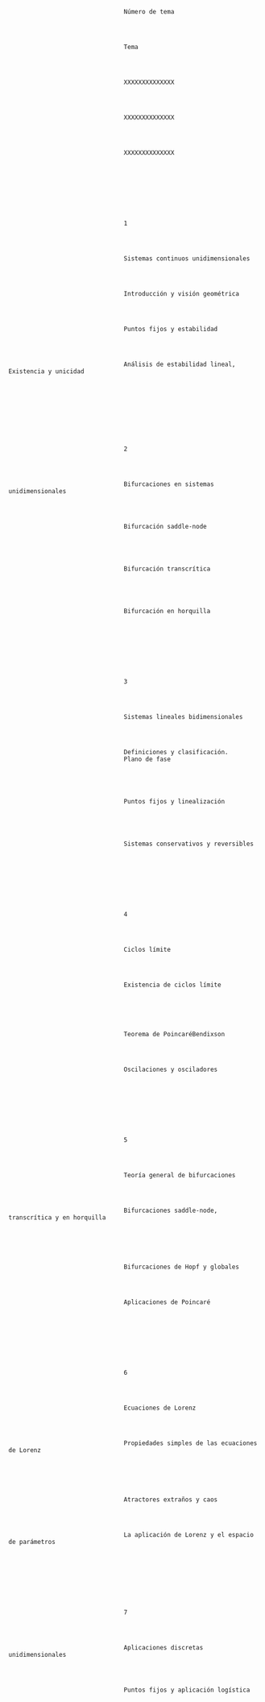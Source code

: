 <pre>
    <code>

<!DOCTYPE html>
<html lang="es">
<head>
	<title>Table V02</title>
	<meta charset="UTF-8">
	<meta name="viewport" content="width=device-width, initial-scale=1">
<!--===============================================================================================-->	
	<link rel="icon" type="image/png" href="archivos/images/icons/favicon.ico"/>
<!--===============================================================================================-->
	<link rel="stylesheet" type="text/css" href="archivos/vendor/bootstrap/css/bootstrap.min.css">
<!--===============================================================================================-->
	<link rel="stylesheet" type="text/css" href="archivos/fonts/font-awesome-4.7.0/css/font-awesome.min.css">
<!--===============================================================================================-->
	<link rel="stylesheet" type="text/css" href="archivos/vendor/animate/animate.css">
<!--===============================================================================================-->
	<link rel="stylesheet" type="text/css" href="archivos/vendor/select2/select2.min.css">
<!--===============================================================================================-->
	<link rel="stylesheet" type="text/css" href="archivos/vendor/perfect-scrollbar/perfect-scrollbar.css">
<!--===============================================================================================-->
	<link rel="stylesheet" type="text/css" href="archivos/css/util.css">
	<link rel="stylesheet" type="text/css" href="archivos/css/main.css">
<!--===============================================================================================-->
</head>
<body>
	
	<div class="limiter">
		<div class="container-table100">
			<div class="wrap-table100">
					<div class="table">

						<div class="row header">
							<div class="cell">
								Número de tema
							</div>
							<div class="cell">
								Tema
							</div>
							<div class="cell">
								XXXXXXXXXXXXXX
							</div>
							<div class="cell">
								XXXXXXXXXXXXXX
							</div>
							<div class="cell">
								XXXXXXXXXXXXXX
							</div>
						</div>

						<div class="row">
							<div class="cell" data-title="Full Name">
								1
							</div>
							<div class="cell" data-title="Age">
								Sistemas continuos unidimensionales
							</div>
							<div class="cell" data-title="Job Title">
								Introducción y visión geométrica
							</div>
							<div class="cell" data-title="Location">
								Puntos fijos y estabilidad
							</div>
							<div class="cell" data-title="Location">
								Análisis de estabilidad lineal, Existencia y unicidad 
							</div>
							
						</div>

						<div class="row">
							<div class="cell" data-title="Full Name">
								2
							</div>
							<div class="cell" data-title="Full Name">
								Bifurcaciones en sistemas unidimensionales
							</div>
							<div class="cell" data-title="Age">
								Bifurcación saddle-node
								
							</div>
							<div class="cell" data-title="Job Title">
								Bifurcación transcrítica
								
							</div>
							<div class="cell" data-title="Location">
								Bifurcación en horquilla 
							</div>
						</div>

						<div class="row">
							<div class="cell" data-title="Full Name">
								3
							</div>
							<div class="cell" data-title="Full Name">
								Sistemas lineales bidimensionales 
							</div>
							<div class="cell" data-title="Age">
								Definiciones y clasificación. 
								Plano de fase

							</div>
							<div class="cell" data-title="Job Title">
								Puntos fijos y linealización

							</div>
							<div class="cell" data-title="Location">
								Sistemas conservativos y reversibles
							</div>
						</div>

						<div class="row">
							<div class="cell" data-title="Full Name">
								4
							</div>
							<div class="cell" data-title="Full Name">
								Ciclos límite 
							</div>
							<div class="cell" data-title="Age">
								Existencia de ciclos límite


							</div>
							<div class="cell" data-title="Job Title">
								Teorema de PoincaréBendixson
							</div>
							<div class="cell" data-title="Location">
								Oscilaciones y osciladores
							</div>
						</div>

						<div class="row">
							<div class="cell" data-title="Full Name">
								5
							</div>
							<div class="cell" data-title="Full Name">
								Teoría general de bifurcaciones 
							</div>
							<div class="cell" data-title="Age">
								Bifurcaciones saddle-node, transcrítica y en horquilla


							</div>
							<div class="cell" data-title="Job Title">
								Bifurcaciones de Hopf y globales
							</div>
							<div class="cell" data-title="Location">
								Aplicaciones de Poincaré 
							</div>
						</div>

						<div class="row">
							<div class="cell" data-title="Full Name">
								6
							</div>
							<div class="cell" data-title="Full Name">
								Ecuaciones de Lorenz 
							</div>
							<div class="cell" data-title="Age">
								Propiedades simples de las ecuaciones de Lorenz


							</div>
							<div class="cell" data-title="Job Title">
								Atractores extraños y caos
							</div>
							<div class="cell" data-title="Location">
								La aplicación de Lorenz y el espacio de parámetros 
							</div>
						</div>

						<div class="row">
							<div class="cell" data-title="Full Name">
								7
							</div>
							<div class="cell" data-title="Full Name">
								Aplicaciones discretas unidimensionales 
							</div>
							<div class="cell" data-title="Age">
								Puntos fijos y aplicación logística


							</div>
							<div class="cell" data-title="Job Title">
								Ventanas periódicas y exponentes de Liapunov
							</div>
							<div class="cell" data-title="Location">
								Universalidad y renormalización 
							</div>
						</div>

						


					</div>
			</div>
		</div>
	</div>


	

<!--===============================================================================================-->	
	<script src="archivos/vendor/jquery/jquery-3.2.1.min.js"></script>
<!--===============================================================================================-->
	<script src="archivos/vendor/bootstrap/js/popper.js"></script>
	<script src="archivos/vendor/bootstrap/js/bootstrap.min.js"></script>
<!--===============================================================================================-->
	<script src="archivos/vendor/select2/select2.min.js"></script>
<!--===============================================================================================-->
	<script src="archivos/js/main.js"></script>

</body>
</html>
  </code>
</pre>